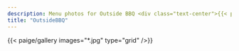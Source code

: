 ```yaml
---
description: Menu photos for Outside BBQ <div class="text-center">{{< paige/image height="10rem" alt="OutsideBBQ's logo" process="lanczos picture resize webp" src="bbqlogo.png"    >}}</div>
title: "OutsideBBQ"
---
```


{{< paige/gallery images="*.jpg" type="grid" />}}